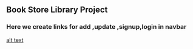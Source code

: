 ## Book Store Library Project
### Here we create links for add ,update ,signup,login  in navbar
[alt text](C:\Users\Admin\Desktop\book.jpg)
